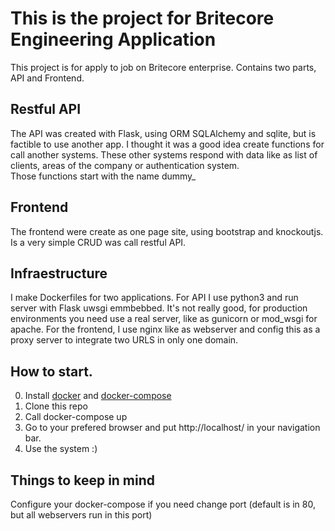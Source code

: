 # This is the project for Britecore Engineering Application

This project is for apply to job on Britecore enterprise.
Contains two parts, API and Frontend. 

## Restful API  
The API was created with Flask, using ORM SQLAlchemy and sqlite, 
but is factible to use another app.
I thought it was a good idea create functions for call another systems. 
These other systems respond 
with data like as list of clients, areas of the company or authentication system.  
Those functions start with the name dummy_

## Frontend
The frontend were create as one page site, using bootstrap and knockoutjs.
Is a very simple CRUD was call restful API.

## Infraestructure
I make Dockerfiles for two applications. 
For API I use python3 and run server with Flask uwsgi emmbebbed.
It's not really good, for production environments you need use a real server, 
like as gunicorn or mod_wsgi for apache.
For the frontend, I use nginx like as webserver and config this as a proxy server 
to integrate two URLS in only one domain.
 
 
 ## How to start.
 0. Install [docker](https://docs.docker.com/install/) 
 and [docker-compose](https://docs.docker.com/compose/install/)
 1. Clone this repo
 2. Call docker-compose up
 3. Go to your prefered browser and put http://localhost/ in your navigation bar.
 4. Use the system :)
 
 ## Things to keep in mind
 
 Configure your docker-compose if you need change port 
 (default is in 80, but all webservers run in this port)